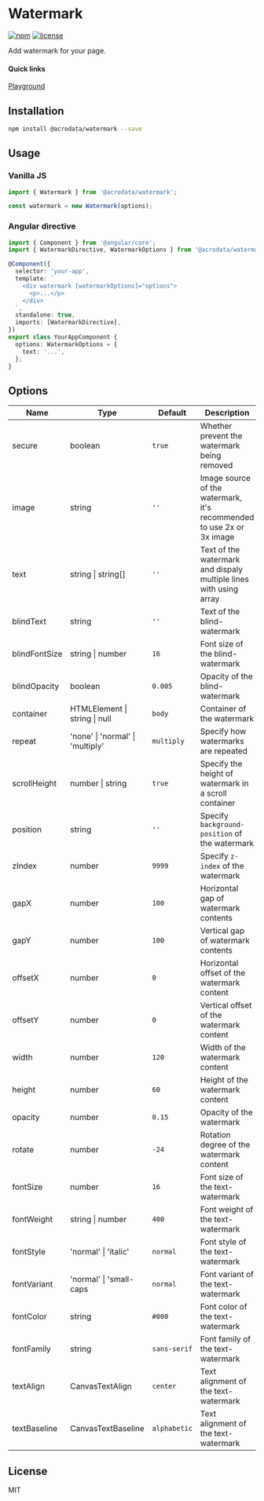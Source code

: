 # Watermark

[![npm](https://img.shields.io/npm/v/@acrodata/watermark.svg)](https://www.npmjs.com/package/@acrodata/watermark)
[![license](https://img.shields.io/github/license/mashape/apistatus.svg)](https://github.com/acrodata/watermark/blob/main/LICENSE)

Add watermark for your page.

#### Quick links

[Playground](https://acrodata.github.io/watermark/)

## Installation

```bash
npm install @acrodata/watermark --save
```

## Usage

### Vanilla JS

```ts
import { Watermark } from '@acrodata/watermark';

const watermark = new Watermark(options);
```

### Angular directive

```ts
import { Component } from '@angular/core';
import { WatermarkDirective, WatermarkOptions } from '@acrodata/watermark';

@Component({
  selector: 'your-app',
  template: `
    <div watermark [watermarkOptions]="options">
      <p>...</p>
    </div>
  `,
  standalone: true,
  imports: [WatermarkDirective],
})
export class YourAppComponent {
  options: WatermarkOptions = {
    text: '...',
  };
}
```

## Options

| Name          | Type                             | Default      | Description                                                           |
| ------------- | -------------------------------- | ------------ | --------------------------------------------------------------------- |
| secure        | boolean                          | `true`       | Whether prevent the watermark being removed                           |
| image         | string                           | `''`         | Image source of the watermark, it's recommended to use 2x or 3x image |
| text          | string \| string[]               | `''`         | Text of the watermark and dispaly multiple lines with using array     |
| blindText     | string                           | `''`         | Text of the blind-watermark                                           |
| blindFontSize | string \| number                 | `16`         | Font size of the blind-watermark                                      |
| blindOpacity  | boolean                          | `0.005`      | Opacity of the blind-watermark                                        |
| container     | HTMLElement \| string \| null    | `body`       | Container of the watermark                                            |
| repeat        | 'none' \| 'normal' \| 'multiply' | `multiply`   | Specify how watermarks are repeated                                   |
| scrollHeight  | number \| string                 | `true`       | Specify the height of watermark in a scroll container                 |
| position      | string                           | `''`         | Specify `background-position` of the watermark                        |
| zIndex        | number                           | `9999`       | Specify `z-index` of the watermark                                    |
| gapX          | number                           | `100`        | Horizontal gap of watermark contents                                  |
| gapY          | number                           | `100`        | Vertical gap of watermark contents                                    |
| offsetX       | number                           | `0`          | Horizontal offset of the watermark content                            |
| offsetY       | number                           | `0`          | Vertical offset of the watermark content                              |
| width         | number                           | `120`        | Width of the watermark content                                        |
| height        | number                           | `60`         | Height of the watermark content                                       |
| opacity       | number                           | `0.15`       | Opacity of the watermark                                              |
| rotate        | number                           | `-24`        | Rotation degree of the watermark content                              |
| fontSize      | number                           | `16`         | Font size of the text-watermark                                       |
| fontWeight    | string \| number                 | `400`        | Font weight of the text-watermark                                     |
| fontStyle     | 'normal' \| 'italic'             | `normal`     | Font style of the text-watermark                                      |
| fontVariant   | 'normal' \| 'small-caps          | `normal`     | Font variant of the text-watermark                                    |
| fontColor     | string                           | `#000`       | Font color of the text-watermark                                      |
| fontFamily    | string                           | `sans-serif` | Font family of the text-watermark                                     |
| textAlign     | CanvasTextAlign                  | `center`     | Text alignment of the text-watermark                                  |
| textBaseline  | CanvasTextBaseline               | `alphabetic` | Text alignment of the text-watermark                                  |

## License

MIT
